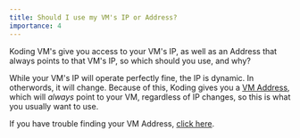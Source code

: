 ```yaml
---
title: Should I use my VM's IP or Address?
importance: 4
---
```


Koding VM's give you access to your VM's IP, as well as an Address that 
always points to that VM's IP, so which should you use, and why?

While your VM's IP will operate perfectly fine, the IP is dynamic. In 
otherwords, it will change. Because of this, Koding gives you a [VM
Address][vm address], which will *always* point to your VM, regardless of 
IP changes, so this is what you usually want to use.

If you have trouble finding your VM Address, [click here][vm address].



[vm address]: /faq/vm-address

